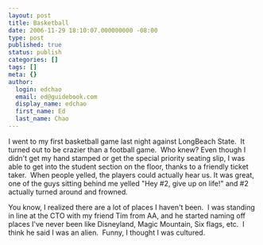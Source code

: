 ```yaml
---
layout: post
title: Basketball
date: 2006-11-29 18:10:07.000000000 -08:00
type: post
published: true
status: publish
categories: []
tags: []
meta: {}
author:
  login: edchao
  email: ed@guidebook.com
  display_name: edchao
  first_name: Ed
  last_name: Chao
---
```

<p>I went to my first basketball game last night against LongBeach State.  It turned out to be crazier than a football game.  Who knew? Even though I didn't get my hand stamped or get the special priority seating slip, I was able to get into the student section on the floor, thanks to a friendly ticket taker.  When people yelled, the players could actually hear us. It was great, one of the guys sitting behind me yelled "Hey #2, give up on life!" and #2 actually turned around and frowned.</p>
<p>You know, I realized there are a lot of places I haven't been.  I was standing in line at the CTO with my friend Tim from AA, and he started naming off places I've never been like Disneyland, Magic Mountain, Six flags, etc.  I think he said I was an alien.  Funny, I thought I was cultured.</p>
